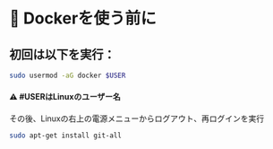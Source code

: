 # 🐳 Dockerを使う前に

## 初回は以下を実行：

```bash
sudo usermod -aG docker $USER
```
#### ⚠ #USERはLinuxのユーザー名
その後、Linuxの右上の電源メニューからログアウト、再ログインを実行

```bash
sudo apt-get install git-all
```
